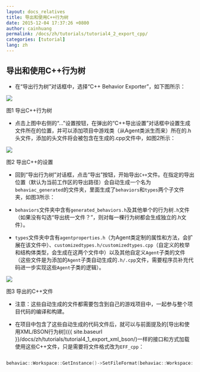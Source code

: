 ```yaml
---
layout: docs_relatives
title: 导出和使用C++行为树
date: 2015-12-04 17:37:26 +0800
author: cainhuang
permalink: /docs/zh/tutorials/tutorial4_2_export_cpp/
categories: [tutorial]
lang: zh
---
```


## 导出和使用C++行为树
- 在“导出行为树”对话框中，选择“C++ Behavior Exporter”，如下图所示：

![]({{site.baseurl}}/img/tutorials/tutorial4/exportCpp.png)

图1 导出C++行为树

- 点击上图中右侧的“…”设置按钮，在弹出的“C++导出设置”对话框中设置生成文件所在的位置，并可以添加项目中游戏类（从Agent类派生而来）所在的.h头文件，添加的头文件将会被包含在生成的.cpp文件中，如图2所示：

![]({{site.baseurl}}/img/tutorials/tutorial4/cppExportSettings.png)

图2 导出C++的设置

- 回到“导出行为树”对话框，点击“导出”按钮，开始导出`C++`文件。在指定的导出位置（默认为当前工作区的导出路径）会自动生成一个名为`behaviac_generated`的文件夹，里面生成了`behaviors`和`types`两个子文件夹，如图3所示：

 - `behaviors`文件夹中含有`generated_behaviors.h`及其他单个的行为树`.h`文件（如果没有勾选“导出统一文件？”，则对每一棵行为树都会生成独立的.h文件）。
 - `types`文件夹中含有`agentproperties.h`（为Agent类定制的属性和方法，会扩展在该文件中）、`customizedtypes.h/customizedtypes.cpp`（自定义的枚举和结构体类型，会生成在这两个文件中）以及其他自定义`Agent`子类的文件（这些文件是为添加的`Agent`子类自动生成的`.h/.cpp`文件，需要程序员补充代码进一步实现这些`Agent`子类的逻辑）。

![]({{site.baseurl}}/img/tutorials/tutorial4/exportedCppFiles.png)

图3 导出的C++文件

- 注意：这些自动生成的文件都需要包含到自己的游戏项目中，一起参与整个项目代码的编译和构建。

- 在项目中包含了这些自动生成的代码文件后，就可以与前面提及的[导出和使用XML/BSON行为树]({{ site.baseurl }}/docs/zh/tutorials/tutorial4_1_export_xml_bson/)一样的接口和方式加载使用这些C++文件，只是需要将文件格式改为`EFF_cpp`：

``` c++

behaviac::Workspace::GetInstance()->SetFileFormat(behaviac::Workspace::EFF_cpp);

```
